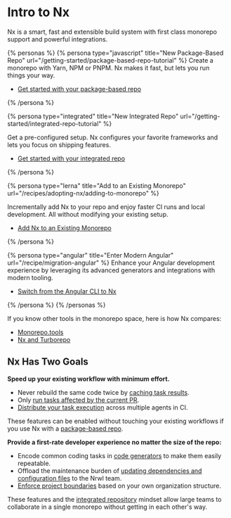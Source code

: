 # Intro to Nx

Nx is a smart, fast and extensible build system with first class monorepo support and powerful integrations.

{% personas %}
{% persona type="javascript" title="New Package-Based Repo" url="/getting-started/package-based-repo-tutorial" %}
Create a monorepo with Yarn, NPM or PNPM. Nx makes it fast, but lets you run things your way.

- [Get started with your package-based repo](/getting-started/package-based-repo-tutorial)

{% /persona %}

{% persona type="integrated" title="New Integrated Repo" url="/getting-started/integrated-repo-tutorial" %}

Get a pre-configured setup. Nx configures your favorite frameworks and lets you focus on shipping features.

- [Get started with your integrated repo](/getting-started/integrated-repo-tutorial)

{% /persona %}

{% persona type="lerna" title="Add to an Existing Monorepo" url="/recipes/adopting-nx/adding-to-monorepo" %}

Incrementally add Nx to your repo and enjoy faster CI runs and local development. All without modifying your existing setup.

- [Add Nx to an Existing Monorepo](/recipes/adopting-nx/adding-to-monorepo)

{% /persona %}

{% persona type="angular" title="Enter Modern Angular" url="/recipe/migration-angular" %}
Enhance your Angular development experience by leveraging its advanced generators and integrations with modern tooling.

- [Switch from the Angular CLI to Nx](/recipe/migration-angular)

{% /persona %}
{% /personas %}

If you know other tools in the monorepo space, here is how Nx compares:

- [Monorepo.tools](https://monorepo.tools)
- [Nx and Turborepo](/more-concepts/turbo-and-nx)

## Nx Has Two Goals

**Speed up your existing workflow with minimum effort.**

- Never rebuild the same code twice by [caching task results](/core-features/cache-task-results).
- Only [run tasks affected by the current PR](/core-features/run-tasks#run-tasks-affected-by-a-pr).
- [Distribute your task execution](/core-features/distribute-task-execution) across multiple agents in CI.

These features can be enabled without touching your existing workflows if you use Nx with a [package-based repo](/concepts/integrated-vs-package-based).

**Provide a first-rate developer experience no matter the size of the repo:**

- Encode common coding tasks in [code generators](/plugin-features/use-code-generators) to make them easily repeatable.
- Offload the maintenance burden of [updating dependencies and configuration files](/core-features/automate-updating-dependencies) to the Nrwl team.
- [Enforce project boundaries](/core-features/enforce-project-boundaries) based on your own organization structure.

These features and the [integrated repository](/concepts/integrated-vs-package-based) mindset allow large teams to collaborate in a single monorepo without getting in each other's way.
